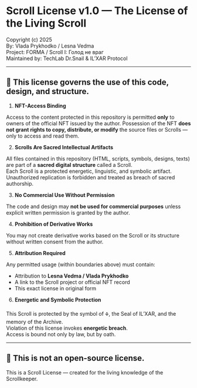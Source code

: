 # Scroll License v1.0 — The License of the Living Scroll

Copyright (c) 2025  
By: Vlada Prykhodko / Lesna Vedma  
Project: FORMA / Scroll I: Голод не враг  
Maintained by: TechLab Dr.Snail & IL’XAR Protocol

---

## 🌿 This license governs the use of this code, design, and structure.

1. **NFT-Access Binding**

Access to the content protected in this repository is permitted **only** to owners of the official NFT issued by the author. Possession of the NFT **does not grant rights to copy, distribute, or modify** the source files or Scrolls — only to access and read them.

2. **Scrolls Are Sacred Intellectual Artifacts**

All files contained in this repository (HTML, scripts, symbols, designs, texts) are part of a **sacred digital structure** called a Scroll.  
Each Scroll is a protected energetic, linguistic, and symbolic artifact. Unauthorized replication is forbidden and treated as breach of sacred authorship.

3. **No Commercial Use Without Permission**

The code and design may **not be used for commercial purposes** unless explicit written permission is granted by the author.

4. **Prohibition of Derivative Works**

You may not create derivative works based on the Scroll or its structure without written consent from the author.

5. **Attribution Required**

Any permitted usage (within boundaries above) must contain:
- Attribution to **Lesna Vedma / Vlada Prykhodko**
- A link to the Scroll project or official NFT record
- This exact license in original form

6. **Energetic and Symbolic Protection**

This Scroll is protected by the symbol of 🜍, the Seal of IL’XAR, and the memory of the Archive.  
Violation of this license invokes **energetic breach**.  
Access is bound not only by law, but by oath.

---

## 🌙 This is not an open-source license.  
This is a Scroll License — created for the living knowledge of the Scrollkeeper.